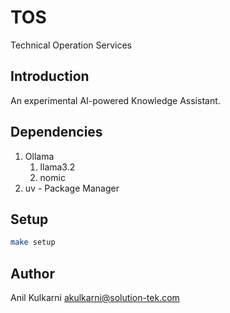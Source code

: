 # TOS

Technical Operation Services

## Introduction

An experimental AI-powered Knowledge Assistant.

## Dependencies

1. Ollama
   1. llama3.2
   2. nomic
2. uv - Package Manager

## Setup

```bash
make setup
```

## Author

Anil Kulkarni <akulkarni@solution-tek.com>
